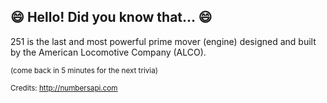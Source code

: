 ## :smile: Hello! Did you know that... :smile:
251 is the last and most powerful prime mover (engine) designed and built by the American Locomotive Company (ALCO).

<sup>(come back in 5 minutes for the next trivia)</sup>


<sup>Credits: http://numbersapi.com</sup>
